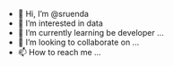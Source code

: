 - 👋 Hi, I’m @sruenda
- 👀 I’m interested in data
- 🌱 I’m currently learning be developer ...
- 💞️ I’m looking to collaborate on ...
- 📫 How to reach me ...

<!---
sruenda/sruenda is a ✨ special ✨ repository because its `README.md` (this file) appears on your GitHub profile.
You can click the Preview link to take a look at your changes.
--->
